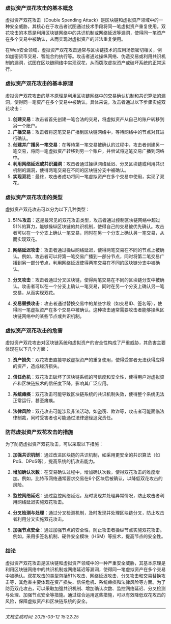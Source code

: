 ### 虚拟资产双花攻击的基本概念

虚拟资产双花攻击（Double Spending Attack）是区块链和虚拟资产领域中的一种安全威胁，其核心在于攻击者试图通过技术手段将同一笔虚拟资产重复使用。双花攻击的本质是利用区块链网络中的共识机制或网络延迟等漏洞，使得同一笔资产在多个交易中被确认，从而实现对虚拟资产的非法重复使用。

在Web安全领域，虚拟资产双花攻击通常与区块链技术的应用场景密切相关，例如加密货币交易、智能合约执行等。攻击者通过操纵网络、伪造交易或利用共识机制的漏洞，试图在区块链网络中实现双花，从而窃取虚拟资产或破坏系统的正常运行。

### 虚拟资产双花攻击的基本原理

虚拟资产双花攻击的基本原理是利用区块链网络中的交易确认机制和共识算法的漏洞，使得同一笔资产在多个交易中被确认。具体来说，攻击者通过以下步骤实施双花攻击：

1. **创建交易**：攻击者首先创建一笔合法的交易，将虚拟资产从自己的账户转移到另一个账户。
2. **广播交易**：攻击者将这笔交易广播到区块链网络中，等待网络中的节点对其进行确认。
3. **创建并广播另一笔交易**：在等待第一笔交易被确认的过程中，攻击者创建另一笔交易，将同一笔虚拟资产转移到另一个账户，并尝试将这笔交易广播到网络中。
4. **利用网络延迟或共识漏洞**：攻击者通过操纵网络延迟、分叉区块链或利用共识机制的漏洞，使得两笔交易在不同的区块链分支中被确认。
5. **实现双花**：最终，攻击者成功将同一笔虚拟资产在多个交易中使用，实现了双花。

### 虚拟资产双花攻击的类型

虚拟资产双花攻击可以分为以下几种类型：

1. **51%攻击**：这是最常见的双花攻击类型，攻击者通过控制区块链网络中超过51%的算力，能够操纵区块链的共识机制，使得自己的交易被优先确认。攻击者可以在一个分支上确认一笔交易，同时在另一个分支上确认另一笔交易，从而实现双花。

2. **网络延迟攻击**：攻击者通过操纵网络延迟，使得两笔交易在不同的节点上被确认。例如，攻击者可以将第一笔交易广播到一部分节点，同时将第二笔交易广播到另一部分节点，利用网络延迟使得两笔交易在不同的区块链分支中被确认。

3. **分叉攻击**：攻击者通过分叉区块链，使得两笔交易在不同的区块链分支中被确认。攻击者可以在一个分支上确认一笔交易，同时在另一个分支上确认另一笔交易，从而实现双花。

4. **交易替换攻击**：攻击者通过替换交易中的某些字段（如交易ID、签名等），使得同一笔虚拟资产在多个交易中被确认。这种攻击通常需要攻击者能够操纵区块链网络中的某些节点或共识机制。

### 虚拟资产双花攻击的危害

虚拟资产双花攻击对区块链系统和虚拟资产的安全性构成了严重威胁，其危害主要体现在以下几个方面：

1. **资产损失**：双花攻击直接导致虚拟资产的重复使用，使得受害者无法获得应得的资产，造成经济损失。

2. **信任危机**：双花攻击破坏了区块链系统的可信度和安全性，使得用户对虚拟资产和区块链技术的信任度下降，影响其广泛应用。

3. **系统瘫痪**：双花攻击可能导致区块链系统的共识机制失效，使得整个系统无法正常运行，甚至瘫痪。

4. **法律风险**：双花攻击可能涉及非法活动，如盗窃、欺诈等，攻击者可能面临法律制裁，同时受害者也可能通过法律途径追究责任。

### 防范虚拟资产双花攻击的措施

为了防范虚拟资产双花攻击，可以采取以下措施：

1. **加强共识机制**：通过改进区块链的共识机制，如采用更安全的共识算法（如PoS、DPoS等），提高系统的抗攻击能力。

2. **增加确认次数**：在交易确认过程中，增加确认次数，使得双花攻击的难度增加。例如，比特币网络通常要求交易在6个区块后被确认，以降低双花攻击的风险。

3. **监控网络延迟**：通过监控网络延迟，及时发现并处理异常情况，防止攻击者利用网络延迟实施双花攻击。

4. **分叉检测与处理**：通过分叉检测机制，及时发现并处理区块链分叉，防止攻击者利用分叉实施双花攻击。

5. **加强节点安全**：通过加强节点的安全性，防止攻击者操纵节点实施双花攻击。例如，采用多签名机制、硬件安全模块（HSM）等技术，提高节点的安全性。

### 结论

虚拟资产双花攻击是区块链和虚拟资产领域中的一种严重安全威胁，其基本原理是利用区块链网络中的共识机制或网络延迟等漏洞，使得同一笔虚拟资产在多个交易中被确认。双花攻击的类型包括51%攻击、网络延迟攻击、分叉攻击和交易替换攻击等，其危害主要体现在资产损失、信任危机、系统瘫痪和法律风险等方面。为了防范双花攻击，可以采取加强共识机制、增加确认次数、监控网络延迟、分叉检测与处理、加强节点安全等措施。通过综合运用这些措施，可以有效降低双花攻击的风险，保障虚拟资产和区块链系统的安全。

---

*文档生成时间: 2025-03-12 15:22:25*



















